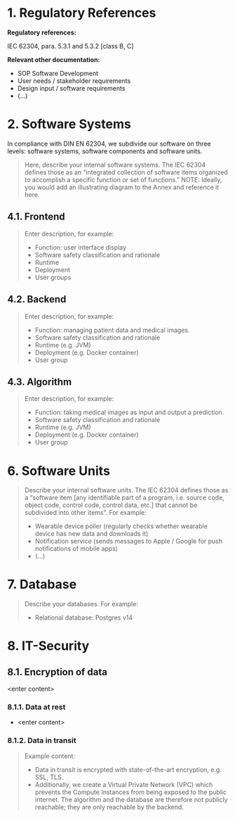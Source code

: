 # 1\. Regulatory References

**Regulatory references:**

IEC 62304, para. 5.3.1 and 5.3.2 [class B, C]

**Relevant other documentation:**

* SOP Software Development
* User needs / stakeholder requirements
* Design input / software requirements
* (...)

# 2\. Software Systems

In compliance with DIN EN 62304, we subdivide our software on three levels: software systems, software components and software units.

> Here, describe your internal software systems. The IEC 62304 defines those as an “integrated collection of software items organized to accomplish a specific function or set of functions.”
> NOTE: Ideally, you would add an illustrating diagram to the Annex and reference it here.

## 4.1. Frontend

> Enter description, for example:
>
> * Function: user interface display
> * Software safety classification and rationale
> * Runtime
> * Deployment
> * User groups

## 4.2. Backend

> Enter description, for example:
>
> * Function: managing patient data and medical images.
> * Software safety classification and rationale
> * Runtime (e.g. JVM)
> * Deployment (e.g. Docker container)
> * User group

## 4.3. Algorithm

> Enter description, for example:
>
> * Function: taking medical images as input and output a prediction.
> * Software safety classification and rationale
> * Runtime (e.g. JVM)
> * Deployment (e.g. Docker container)
> * User group

# 6\. Software Units

> Describe your internal software units. The IEC 62304 defines those as a “software item [any identifiable part of a program, i.e. source code, object code, control code, control data, etc.] that cannot be subdivided into other items”. For example:
>
> * Wearable device poller (regularly checks whether wearable device has new data and downloads it)
> * Notification service (sends messages to Apple / Google for push notifications of mobile apps)
> * (...)

# 7\. Database

> Describe your databases. For example:
>
> * Relational database: Postgres v14

# 8\. IT\-Security

## 8.1. Encryption of data

\<enter content>

### 8.1.1. Data at rest

* \<enter content>

### 8.1.2. Data in transit

> Example content:
>
> * Data in transit is encrypted with state-of-the-art encryption, e.g. SSL, TLS.
> * Additionally, we create a Virtual Private Network (VPC) which prevents the Compute Instances from being exposed to the public internet. The algorithm and the database are therefore not publicly reachable; they are only reachable by the backend.
